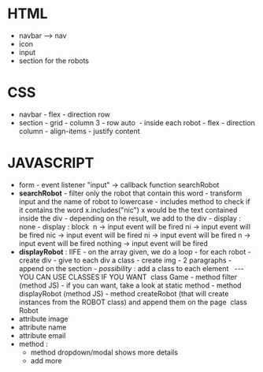 # HTML

- navbar --> nav
- icon
- input
  ​
- section for the robots
  ​
  ​

# CSS

- navbar - flex - direction row
  ​
- section - grid - column 3 - row auto
  ​ - inside each robot - flex - direction column - align-items - justify content
  ​

# JAVASCRIPT

- form - event listener "input" -> callback function searchRobot
  ​
- **searchRobot** - filter only the robot that contain this word - transform input and the name of robot to lowercase - includes method to check if it contains the word x.includes("nic")
  x would be the text contained inside the div - depending on the result, we add to the div - display : none - display : block
  ​
  n -> input event will be fired
  ni -> input event will be fired
  nic -> input event will be fired
  ni -> input event will be fired
  n -> input event will be fired
  nothing -> input event will be fired
  ​
- **displayRobot** : IIFE - on the array given, we do a loop - for each robot - create div - give to each div a class - create img - 2 paragraphs - append on the section - _possibility_ : add a class to each element
  ​
  ​
  --- YOU CAN USE CLASSES IF YOU WANT
  ​
  class Game - method filter (method JS) - if you can want, take a look at static method - method displayRobot (method JS) - method createRobot (that will create instances from the ROBOT class) and append them on the page
  ​
  class Robot
- attribute image
- attribute name
- attribute email
- method :
  - method dropdown/modal shows more details
  - add more
